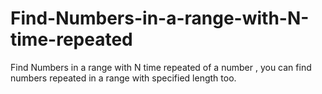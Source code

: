 # Find-Numbers-in-a-range-with-N-time-repeated
Find Numbers in a range with N time repeated of a number , you can find numbers repeated in a range with specified length too.
